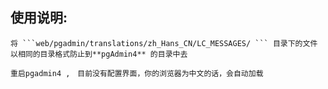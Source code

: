 

## 使用说明:

    将 ```web/pgadmin/translations/zh_Hans_CN/LC_MESSAGES/ ``` 目录下的文件
	以相同的目录格式防止到**pgAdmin4** 的目录中去

	重启pgadmin4 ,　目前没有配置界面，你的浏览器为中文的话，会自动加载
